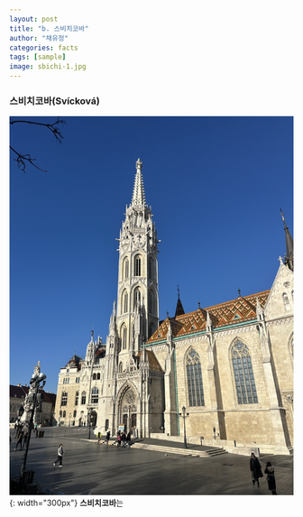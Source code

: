 ```yaml
---
layout: post
title: "b. 스비치코바"
author: "채유정"
categories: facts
tags: [sample]
image: sbichi-1.jpg
---
```


### 스비치코바(Svícková)

![이미지](/assets/img/buda-2.jpg "스비치코바"){: width="300px"}
**스비치코바**는
